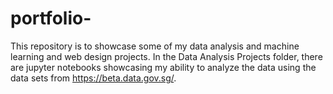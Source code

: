 # portfolio-
This repository is to showcase some of my data analysis and machine learning and web design projects. 
In the Data Analysis Projects folder, there are jupyter notebooks showcasing my ability to analyze the data using the data sets from https://beta.data.gov.sg/.
